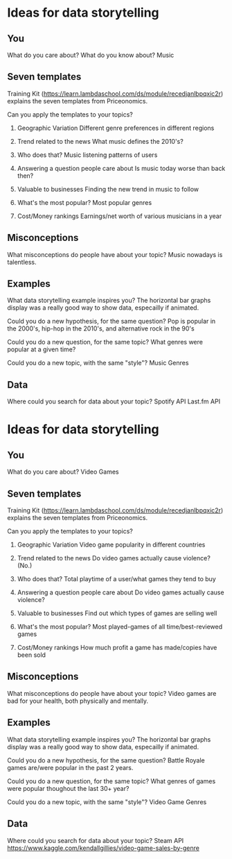 # Ideas for data storytelling

## You

What do you care about?
What do you know about?
Music

## Seven templates

Training Kit (https://learn.lambdaschool.com/ds/module/recedjanlbpqxic2r) explains the seven templates from Priceonomics.

Can you apply the templates to your topics? 

1. Geographic Variation
Different genre preferences in different regions

2. Trend related to the news
What music defines the 2010's?

3. Who does that?
Music listening patterns of users

4. Answering a question people care about
Is music today worse than back then?

5. Valuable to businesses
Finding the new trend in music to follow

6. What's the most popular?
Most popular genres

7. Cost/Money rankings
Earnings/net worth of various musicians in a year

## Misconceptions

What misconceptions do people have about your topic?
Music nowadays is talentless.

## Examples

What data storytelling example inspires you?
The horizontal bar graphs display was a really good way to show data, especailly if animated.

Could you do a new hypothesis, for the same question?
Pop is popular in the 2000's, hip-hop in the 2010's, and alternative rock in the 90's

Could you do a new question, for the same topic?
What genres were popular at a given time?

Could you do a new topic, with the same "style"?
Music Genres

## Data

Where could you search for data about your topic?
Spotify API
Last.fm API




# Ideas for data storytelling

## You

What do you care about?
Video Games

## Seven templates

Training Kit (https://learn.lambdaschool.com/ds/module/recedjanlbpqxic2r) explains the seven templates from Priceonomics.

Can you apply the templates to your topics? 

1. Geographic Variation
Video game popularity in different countries

2. Trend related to the news
Do video games actually cause violence? (No.)

3. Who does that?
Total playtime of a user/what games they tend to buy

4. Answering a question people care about
Do video games actually cause violence?

5. Valuable to businesses
Find out which types of games are selling well

6. What's the most popular?
Most played-games of all time/best-reviewed games

7. Cost/Money rankings
How much profit a game has made/copies have been sold

## Misconceptions

What misconceptions do people have about your topic?
Video games are bad for your health, both physically and mentally.

## Examples

What data storytelling example inspires you?
The horizontal bar graphs display was a really good way to show data, especailly if animated.

Could you do a new hypothesis, for the same question?
Battle Royale games are/were popular in the past 2 years.

Could you do a new question, for the same topic?
What genres of games were popular thoughout the last 30+ year?

Could you do a new topic, with the same "style"?
Video Game Genres

## Data

Where could you search for data about your topic?
Steam API
https://www.kaggle.com/kendallgillies/video-game-sales-by-genre

